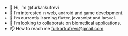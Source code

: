- 👋 Hi, I’m @furkankufrevi
- 👀 I’m interested in web, android and game development.
- 🌱 I’m currently learning flutter, javascript and laravel.
- 💞️ I’m looking to collaborate on biomedical applications.
- 📫 How to reach me furkankufrevi@gmail.com

<!---
furkankufrevi/furkankufrevi is a ✨ special ✨ repository because its `README.md` (this file) appears on your GitHub profile.
You can click the Preview link to take a look at your changes.
--->
